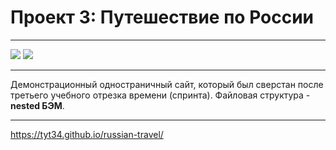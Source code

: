 # Проект 3: Путешествие по России
***
![](https://shields.io/badge/-HTML-orange) ![](https://shields.io/badge/-CSS-blueviolet)
***
Демонстрационный одностраничный сайт, который был сверстан после третьего учебного отрезка времени (спринта). Файловая структура - **nested БЭМ**.
***
https://tyt34.github.io/russian-travel/
